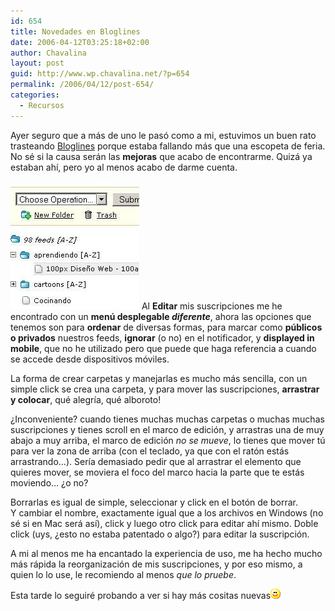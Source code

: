 ```yaml
---
id: 654
title: Novedades en Bloglines
date: 2006-04-12T03:25:18+02:00
author: Chavalina
layout: post
guid: http://www.wp.chavalina.net/?p=654
permalink: /2006/04/12/post-654/
categories:
  - Recursos
---
```

Ayer seguro que a más de uno le pas&oacute; como a mi, estuvimos un buen rato trasteando <a href="http://bloglines.com" target="_blank">Bloglines</a> porque estaba fallando más que una escopeta de feria. No sé si la causa serán las **mejoras** que acabo de encontrarme. Quizá ya estaban ah&iacute;, pero yo al menos acabo de darme cuenta.

<img class="imgizqda" src="/imagenes/fotos/bloglines-novedades.jpg" alt="Nueva interfaz de gesti&oacute;n de suscripciones de Bloglines" /> Al **Editar** mis suscripciones me he encontrado con un **men&uacute; desplegable _diferente_**, ahora las opciones que tenemos son para **ordenar** de diversas formas, para marcar como **p&uacute;blicos o privados** nuestros feeds, **ignorar** (o no) en el notificador, y **displayed in mobile**, que no he utilizado pero que puede que haga referencia a cuando se accede desde dispositivos m&oacute;viles.

La forma de crear carpetas y manejarlas es mucho más sencilla, con un simple click se crea una carpeta, y para mover las suscripciones, **arrastrar y colocar**, qué alegr&iacute;a, qué alboroto! 

&iquest;Inconveniente? cuando tienes muchas muchas carpetas o muchas muchas suscripciones y tienes scroll en el marco de edici&oacute;n, y arrastras una de muy abajo a muy arriba, el marco de edici&oacute;n _no se mueve_, lo tienes que mover t&uacute; para ver la zona de arriba (con el teclado, ya que con el rat&oacute;n estás arrastrando…). Ser&iacute;a demasiado pedir que al arrastrar el elemento que quieres mover, se moviera el foco del marco hacia la parte que te estás moviendo… &iquest;o no?

Borrarlas es igual de simple, seleccionar y click en el bot&oacute;n de borrar.  
Y cambiar el nombre, exactamente igual que a los archivos en Windows (no sé si en Mac será as&iacute;), click y luego otro click para editar ah&iacute; mismo. Doble click (uys, &iquest;esto no estaba patentado o algo?) para editar la suscripci&oacute;n.

A mi al menos me ha encantado la experiencia de uso, me ha hecho mucho más rápida la reorganizaci&oacute;n de mis suscripciones, y por eso mismo, a quien lo lo use, le recomiendo al menos _que lo pruebe_.

Esta tarde lo seguiré probando a ver si hay más cositas nuevas![emo](/imagenes/emoticonos/sonrisa.gif)